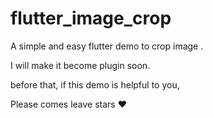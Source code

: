 # flutter_image_crop
A simple and easy  flutter demo  to crop image .

I will make it become plugin soon.

before that, if this demo is helpful to you, 

Please comes leave stars ❤️
